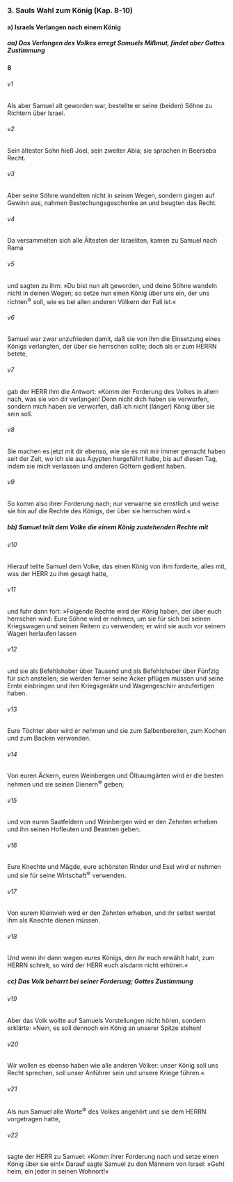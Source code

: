 ### 3. Sauls Wahl zum König (Kap. 8-10)

#### a) Israels Verlangen nach einem König

##### aa) Das Verlangen des Volkes erregt Samuels Mißmut, findet aber Gottes Zustimmung

__8__

###### v1
Als aber Samuel alt geworden war, bestellte er seine (beiden) Söhne zu Richtern über Israel.

###### v2
Sein ältester Sohn hieß Joel, sein zweiter Abia; sie sprachen in Beerseba Recht.

###### v3
Aber seine Söhne wandelten nicht in seinen Wegen, sondern gingen auf Gewinn aus, nahmen Bestechungsgeschenke an und beugten das Recht.

###### v4
Da versammelten sich alle Ältesten der Israeliten, kamen zu Samuel nach Rama

###### v5
und sagten zu ihm: »Du bist nun alt geworden, und deine Söhne wandeln nicht in deinen Wegen; so setze nun einen König über uns ein, der uns richten<sup title="= regieren">&#x2732;</sup>
 soll, wie es bei allen anderen Völkern der Fall ist.«

###### v6
Samuel war zwar unzufrieden damit, daß sie von ihm die Einsetzung eines Königs verlangten, der über sie herrschen sollte; doch als er zum HERRN betete,

###### v7
gab der HERR ihm die Antwort: »Komm der Forderung des Volkes in allem nach, was sie von dir verlangen! Denn nicht dich haben sie verworfen, sondern mich haben sie verworfen, daß ich nicht (länger) König über sie sein soll.

###### v8
Sie machen es jetzt mit dir ebenso, wie sie es mit mir immer gemacht haben seit der Zeit, wo ich sie aus Ägypten hergeführt habe, bis auf diesen Tag, indem sie mich verlassen und anderen Göttern gedient haben.

###### v9
So komm also ihrer Forderung nach; nur verwarne sie ernstlich und weise sie hin auf die Rechte des Königs, der über sie herrschen wird.«

##### bb) Samuel teilt dem Volke die einem König zustehenden Rechte mit


###### v10
Hierauf teilte Samuel dem Volke, das einen König von ihm forderte, alles mit, was der HERR zu ihm gesagt hatte,

###### v11
und fuhr dann fort: »Folgende Rechte wird der König haben, der über euch herrschen wird: Eure Söhne wird er nehmen, um sie für sich bei seinen Kriegswagen und seinen Reitern zu verwenden; er wird sie auch vor seinem Wagen herlaufen lassen

###### v12
und sie als Befehlshaber über Tausend und als Befehlshaber über Fünfzig für sich anstellen; sie werden ferner seine Äcker pflügen müssen und seine Ernte einbringen und ihm Kriegsgeräte und Wagengeschirr anzufertigen haben.

###### v13
Eure Töchter aber wird er nehmen und sie zum Salbenbereiten, zum Kochen und zum Backen verwenden.

###### v14
Von euren Äckern, euren Weinbergen und Ölbaumgärten wird er die besten nehmen und sie seinen Dienern<sup title="oder: Beamten">&#x2732;</sup>
 geben;

###### v15
und von euren Saatfeldern und Weinbergen wird er den Zehnten erheben und ihn seinen Hofleuten und Beamten geben.

###### v16
Eure Knechte und Mägde, eure schönsten Rinder und Esel wird er nehmen und sie für seine Wirtschaft<sup title="oder: Hofhaltung">&#x2732;</sup>
 verwenden.

###### v17
Von eurem Kleinvieh wird er den Zehnten erheben, und ihr selbst werdet ihm als Knechte dienen müssen.

###### v18
Und wenn ihr dann wegen eures Königs, den ihr euch erwählt habt, zum HERRN schreit, so wird der HERR euch alsdann nicht erhören.«

##### cc) Das Volk beharrt bei seiner Forderung; Gottes Zustimmung


###### v19
Aber das Volk wollte auf Samuels Vorstellungen nicht hören, sondern erklärte: »Nein, es soll dennoch ein König an unserer Spitze stehen!

###### v20
Wir wollen es ebenso haben wie alle anderen Völker: unser König soll uns Recht sprechen, soll unser Anführer sein und unsere Kriege führen.«

###### v21
Als nun Samuel alle Worte<sup title="= Wünsche">&#x2732;</sup>
 des Volkes angehört und sie dem HERRN vorgetragen hatte,

###### v22
sagte der HERR zu Samuel: »Komm ihrer Forderung nach und setze einen König über sie ein!« Darauf sagte Samuel zu den Männern von Israel: »Geht heim, ein jeder in seinen Wohnort!«